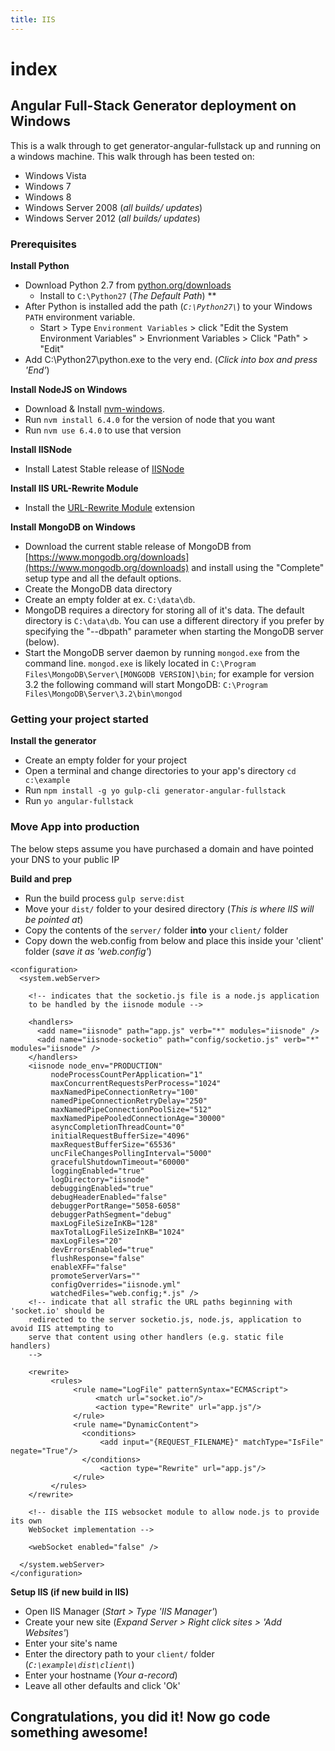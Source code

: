 ```yaml
---
title: IIS
---
```


# index

## Angular Full-Stack Generator deployment on Windows

This is a walk through to get generator-angular-fullstack up and running on a windows machine. This walk through has been tested on:

* Windows Vista
* Windows 7
* Windows 8
* Windows Server 2008 \(_all builds/ updates_\)
* Windows Server 2012 \(_all builds/ updates_\)

### Prerequisites

**Install Python**

* Download Python 2.7 from [python.org/downloads](https://www.python.org/downloads/)
  * Install to `C:\Python27` \(_The Default Path_\) \*\* 
* After Python is installed add the path \(_`C:\Python27\`_\) to your Windows `PATH` environment variable.
  * Start &gt; Type `Environment Variables` &gt; click "Edit the System Environment Variables" &gt; Envrionment Variables &gt; Click "Path" &gt; "Edit"
* Add C:\Python27\python.exe to the very end. \(_Click into box and press 'End'_\)

**Install NodeJS on Windows**

* Download & Install [nvm-windows](https://github.com/coreybutler/nvm-windows/releases).
* Run `nvm install 6.4.0` for the version of node that you want
* Run `nvm use 6.4.0` to use that version

**Install IISNode**

* Install Latest Stable release of [IISNode](https://github.com/tjanczuk/iisnode)

**Install IIS URL-Rewrite Module**

* Install the [URL-Rewrite Module](http://www.iis.net/downloads/microsoft/url-rewrite) extension

**Install MongoDB on Windows**

* Download the current stable release of MongoDB from [https://www.mongodb.org/downloads](https://www.mongodb.org/downloads) and install using the "Complete" setup type and all the default options.
* Create the MongoDB data directory
* Create an empty folder at ex. `C:\data\db`.
* MongoDB requires a directory for storing all of it's data. The default directory is `C:\data\db`. You can use a different directory if you prefer by specifying the "--dbpath" parameter when starting the MongoDB server \(below\).
* Start the MongoDB server daemon by running `mongod.exe` from the command line. `mongod.exe` is likely located in `C:\Program Files\MongoDB\Server\[MONGODB VERSION]\bin`; for example for version 3.2 the following command will start MongoDB: `C:\Program Files\MongoDB\Server\3.2\bin\mongod`

### Getting your project started

**Install the generator**

* Create an empty folder for your project
* Open a terminal and change directories to your app's directory `cd c:\example`
* Run `npm install -g yo gulp-cli generator-angular-fullstack`
* Run `yo angular-fullstack`

### Move App into production

The below steps assume you have purchased a domain and have pointed your DNS to your public IP

**Build and prep**

* Run the build process `gulp serve:dist`
* Move your `dist/` folder to your desired directory \(_This is where IIS will be pointed at_\)
* Copy the contents of the `server/` folder **into** your `client/` folder
* Copy down the web.config from below and place this inside your 'client' folder \(_save it as 'web.config'_\)

```text
<configuration>
  <system.webServer>

    <!-- indicates that the socketio.js file is a node.js application
    to be handled by the iisnode module -->

    <handlers>
      <add name="iisnode" path="app.js" verb="*" modules="iisnode" />
      <add name="iisnode-socketio" path="config/socketio.js" verb="*" modules="iisnode" />
    </handlers>
    <iisnode node_env="PRODUCTION"
         nodeProcessCountPerApplication="1"
         maxConcurrentRequestsPerProcess="1024"
         maxNamedPipeConnectionRetry="100"
         namedPipeConnectionRetryDelay="250"
         maxNamedPipeConnectionPoolSize="512"
         maxNamedPipePooledConnectionAge="30000"
         asyncCompletionThreadCount="0"
         initialRequestBufferSize="4096"
         maxRequestBufferSize="65536"
         uncFileChangesPollingInterval="5000"
         gracefulShutdownTimeout="60000"
         loggingEnabled="true"
         logDirectory="iisnode"
         debuggingEnabled="true"
         debugHeaderEnabled="false"
         debuggerPortRange="5058-6058"
         debuggerPathSegment="debug"
         maxLogFileSizeInKB="128"
         maxTotalLogFileSizeInKB="1024"
         maxLogFiles="20"
         devErrorsEnabled="true"
         flushResponse="false"
         enableXFF="false"
         promoteServerVars=""
         configOverrides="iisnode.yml"
         watchedFiles="web.config;*.js" />
    <!-- indicate that all strafic the URL paths beginning with 'socket.io' should be 
    redirected to the server socketio.js, node.js, application to avoid IIS attempting to 
    serve that content using other handlers (e.g. static file handlers)
    -->

    <rewrite>
         <rules>
              <rule name="LogFile" patternSyntax="ECMAScript">
                   <match url="socket.io"/>
                   <action type="Rewrite" url="app.js"/>
              </rule>
              <rule name="DynamicContent">
                <conditions>
                    <add input="{REQUEST_FILENAME}" matchType="IsFile" negate="True"/>
                </conditions>
                    <action type="Rewrite" url="app.js"/>
              </rule>
         </rules>
    </rewrite>    

    <!-- disable the IIS websocket module to allow node.js to provide its own 
    WebSocket implementation -->

    <webSocket enabled="false" />

  </system.webServer>
</configuration>
```

**Setup IIS \(if new build in IIS\)**

* Open IIS Manager \(_Start &gt; Type 'IIS Manager'_\)
* Create your new site \(_Expand Server &gt; Right click sites &gt; 'Add Websites'_\)
* Enter your site's name
* Enter the directory path to your `client/` folder \(_`C:\example\dist\client\`_\)
* Enter your hostname \(_Your a-record_\)
* Leave all other defaults and click 'Ok'

## Congratulations, you did it! Now go code something awesome!

